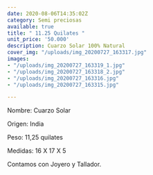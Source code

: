 ```yaml
---
date: 2020-08-06T14:35:02Z
category: Semi preciosas
available: true
title: " 11.25 Quilates "
unit_price: '50.000'
description: Cuarzo Solar 100% Natural
cover_img: "/uploads/img_20200727_163317.jpg"
images:
- "/uploads/img_20200727_163319_1.jpg"
- "/uploads/img_20200727_163318_2.jpg"
- "/uploads/img_20200727_163316.jpg"
- "/uploads/img_20200727_163315.jpg"

---
```

Nombre: Cuarzo Solar 

Origen: India

Peso: 11,25 quilates

Medidas: 16 X 17 X 5

Contamos con Joyero y Tallador.